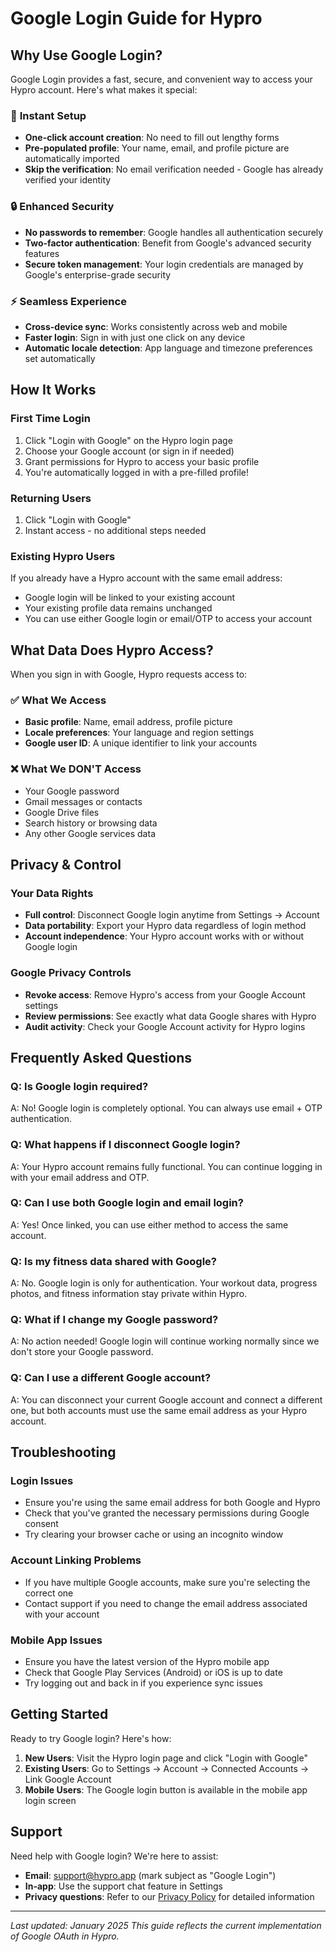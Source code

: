 # Google Login Guide for Hypro

## Why Use Google Login?

Google Login provides a fast, secure, and convenient way to access your Hypro account. Here's what makes it special:

### 🚀 **Instant Setup**

- **One-click account creation**: No need to fill out lengthy forms
- **Pre-populated profile**: Your name, email, and profile picture are automatically imported
- **Skip the verification**: No email verification needed - Google has already verified your identity

### 🔒 **Enhanced Security**

- **No passwords to remember**: Google handles all authentication securely
- **Two-factor authentication**: Benefit from Google's advanced security features
- **Secure token management**: Your login credentials are managed by Google's enterprise-grade security

### ⚡ **Seamless Experience**

- **Cross-device sync**: Works consistently across web and mobile
- **Faster login**: Sign in with just one click on any device
- **Automatic locale detection**: App language and timezone preferences set automatically

## How It Works

### First Time Login

1. Click "Login with Google" on the Hypro login page
2. Choose your Google account (or sign in if needed)
3. Grant permissions for Hypro to access your basic profile
4. You're automatically logged in with a pre-filled profile!

### Returning Users

1. Click "Login with Google"
2. Instant access - no additional steps needed

### Existing Hypro Users

If you already have a Hypro account with the same email address:

- Google login will be linked to your existing account
- Your existing profile data remains unchanged
- You can use either Google login or email/OTP to access your account

## What Data Does Hypro Access?

When you sign in with Google, Hypro requests access to:

### ✅ **What We Access**

- **Basic profile**: Name, email address, profile picture
- **Locale preferences**: Your language and region settings
- **Google user ID**: A unique identifier to link your accounts

### ❌ **What We DON'T Access**

- Your Google password
- Gmail messages or contacts
- Google Drive files
- Search history or browsing data
- Any other Google services data

## Privacy & Control

### Your Data Rights

- **Full control**: Disconnect Google login anytime from Settings → Account
- **Data portability**: Export your Hypro data regardless of login method
- **Account independence**: Your Hypro account works with or without Google login

### Google Privacy Controls

- **Revoke access**: Remove Hypro's access from your Google Account settings
- **Review permissions**: See exactly what data Google shares with Hypro
- **Audit activity**: Check your Google Account activity for Hypro logins

## Frequently Asked Questions

### **Q: Is Google login required?**

A: No! Google login is completely optional. You can always use email + OTP authentication.

### **Q: What happens if I disconnect Google login?**

A: Your Hypro account remains fully functional. You can continue logging in with your email address and OTP.

### **Q: Can I use both Google login and email login?**

A: Yes! Once linked, you can use either method to access the same account.

### **Q: Is my fitness data shared with Google?**

A: No. Google login is only for authentication. Your workout data, progress photos, and fitness information stay private within Hypro.

### **Q: What if I change my Google password?**

A: No action needed! Google login will continue working normally since we don't store your Google password.

### **Q: Can I use a different Google account?**

A: You can disconnect your current Google account and connect a different one, but both accounts must use the same email address as your Hypro account.

## Troubleshooting

### **Login Issues**

- Ensure you're using the same email address for both Google and Hypro
- Check that you've granted the necessary permissions during Google consent
- Try clearing your browser cache or using an incognito window

### **Account Linking Problems**

- If you have multiple Google accounts, make sure you're selecting the correct one
- Contact support if you need to change the email address associated with your account

### **Mobile App Issues**

- Ensure you have the latest version of the Hypro mobile app
- Check that Google Play Services (Android) or iOS is up to date
- Try logging out and back in if you experience sync issues

## Getting Started

Ready to try Google login? Here's how:

1. **New Users**: Visit the Hypro login page and click "Login with Google"
2. **Existing Users**: Go to Settings → Account → Connected Accounts → Link Google Account
3. **Mobile Users**: The Google login button is available in the mobile app login screen

## Support

Need help with Google login? We're here to assist:

- **Email**: support@hypro.app (mark subject as "Google Login")
- **In-app**: Use the support chat feature in Settings
- **Privacy questions**: Refer to our [Privacy Policy](/privacy) for detailed information

---

_Last updated: January 2025_
_This guide reflects the current implementation of Google OAuth in Hypro._

